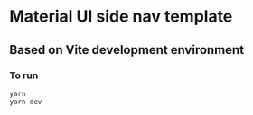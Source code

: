 # Material UI side nav template
## Based on Vite development environment

### To run
```
yarn
yarn dev
```